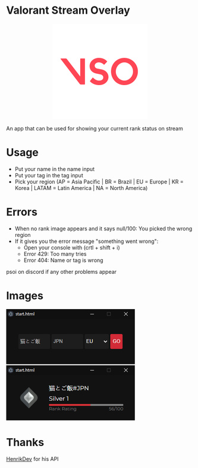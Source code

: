 # Valorant Stream Overlay
<p align="center">
  <img width="256" height="256" src="readme/Logo.png">
</p>
An app that can be used for showing your current rank status on stream

# Usage
- Put your name in the name input
- Put your tag in the tag input
- Pick your region (AP = Asia Pacific | BR = Brazil | EU = Europe | KR = Korea | LATAM = Latin America | NA = North America)

# Errors
- When no rank image appears and it says null/100: You picked the wrong region
- If it gives you the error message "something went wrong": 
  - Open your console with (crtl + shift + i)
  - Error 429: Too many tries
  - Error 404: Name or tag is wrong

 psoi on discord if any other problems appear

 # Images
![start](readme/start.png)
![overlay](readme/overlay.png)

# Thanks
[HenrikDev](https://github.com/Henrik-3/unofficial-valorant-api) for his API
